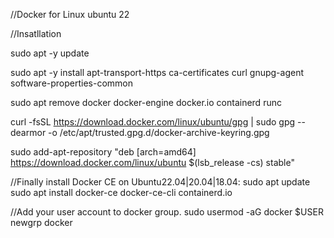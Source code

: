 //Docker for Linux ubuntu 22

//Insatllation

sudo apt -y update

sudo apt -y install apt-transport-https ca-certificates curl gnupg-agent software-properties-common

sudo apt remove docker docker-engine docker.io containerd runc

curl -fsSL https://download.docker.com/linux/ubuntu/gpg | sudo gpg --dearmor -o /etc/apt/trusted.gpg.d/docker-archive-keyring.gpg

sudo add-apt-repository "deb [arch=amd64] https://download.docker.com/linux/ubuntu $(lsb_release -cs) stable"

//Finally install Docker CE on Ubuntu22.04|20.04|18.04:
sudo apt update
sudo apt install docker-ce docker-ce-cli containerd.io

//Add your user account to docker group.
sudo usermod -aG docker $USER
newgrp docker



